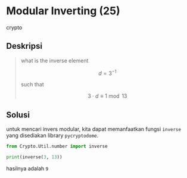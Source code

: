 # Modular Inverting (25)
crypto

## Deskripsi
> what is the inverse element
>
> $$ d = 3 ^{-1} $$
>
> such that
>
> $$ 3 \cdot d \equiv 1 \bmod 13 $$ 
> 

## Solusi
untuk mencari invers modular, kita dapat memanfaatkan fungsi ```inverse``` yang disediakan library ```pycryptodome```.

``` python
from Crypto.Util.number import inverse

print(inverse(3, 13))
```
hasilnya adalah ```9```

